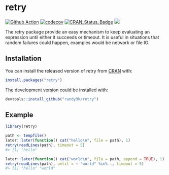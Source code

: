 
# retry

[![Github
Action](https://github.com/randy3k/retry/workflows/build/badge.svg?branch=master)](https://github.com/randy3k/retry)
[![codecov](https://codecov.io/gh/randy3k/retry/branch/master/graph/badge.svg)](https://codecov.io/gh/randy3k/retry)
[![CRAN\_Status\_Badge](http://www.r-pkg.org/badges/version/retry)](https://cran.r-project.org/package=retry)
[![](http://cranlogs.r-pkg.org/badges/grand-total/retry)](https://cran.r-project.org/package=retry)

The retry package provide an easy mechanism to keep evaluating an expression until either it succeeds or timeout. It is useful in situations that random failures could happen, examples would be network or file IO.

## Installation

You can install the released version of retry from [CRAN](https://CRAN.R-project.org) with:

```r
install.packages("retry")
```

The development version could be installed with:

```r
devtools::install_github("randy3k/retry")
```

## Example


```r
library(retry)

path <- tempfile()
later::later(function() cat("hello\n", file = path), 1)
retry(readLines(path), timeout = 5)
#> [1] "hello"

later::later(function() cat("world\n", file = path, append = TRUE), 1)
retry(readLines(path), until = ~ "world" %in% ., timeout = 5)
#> [1] "hello" "world"
```

